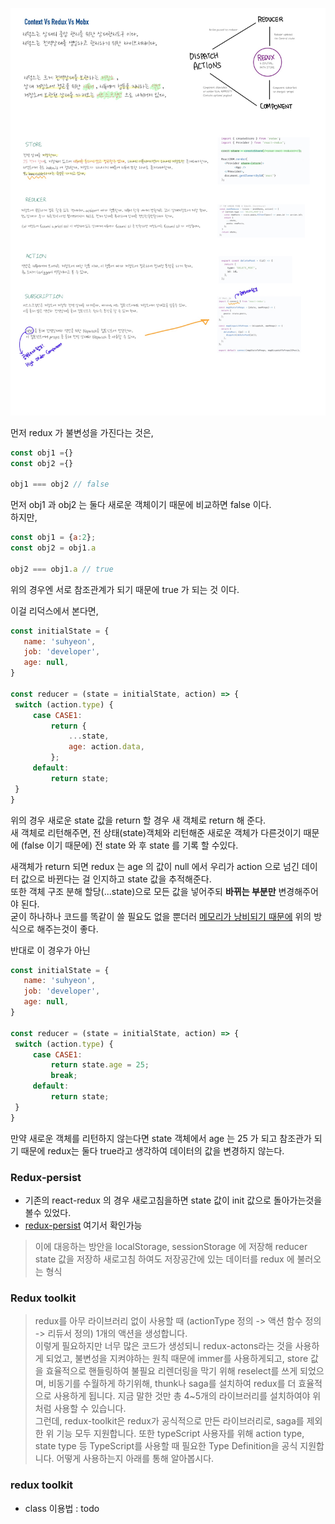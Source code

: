 ![paperimg](redux-paper.jpg)

먼저 redux 가 불변성을 가진다는 것은, 

```javascript
const obj1 ={}
const obj2 ={}

obj1 === obj2 // false
```
먼저 obj1 과 obj2 는 둘다 새로운 객체이기 때문에 비교하면 false 이다.   
하지만,
```javascript
const obj1 = {a:2};
const obj2 = obj1.a

obj2 === obj1.a // true
```

위의 경우엔 서로 참조관계가 되기 때문에 true 가 되는 것 이다.    

이걸 리덕스에서 본다면, 

```javascript
const initialState = {
   name: 'suhyeon',
   job: 'developer',
   age: null,
}

const reducer = (state = initialState, action) => {
 switch (action.type) {
     case CASE1:
         return {
             ...state,
             age: action.data,
         };
     default:
         return state;
 }
}
```
위의 경우 새로운 state 값을 return 할 경우 새 객체로 return 해 준다.   
새 객체로 리턴해주면, 전 상태(state)객체와 리턴해준 새로운 객체가 다른것이기 때문에 (false 이기 때문에) 전 state 와 후 state 를 기록 할 수있다.    

새객체가 return 되면 redux 는
age 의 값이 null 에서 우리가 action 으로 넘긴 데이터 값으로 바뀐다는 걸 인지하고 state 값을 추적해준다.   
또한 객체 구조 분해 할당(...state)으로 모든 값을 넣어주되 **바뀌는 부분만** 변경해주어야 된다.     
굳이 하나하나 코드를 똑같이 쓸 필요도 없을 뿐더러 <u>메모리가 낭비되기 때문에</u> 위의 방식으로 해주는것이 좋다.

반대로 이 경우가 아닌

```javascript
const initialState = {
   name: 'suhyeon',
   job: 'developer',
   age: null,
}

const reducer = (state = initialState, action) => {
 switch (action.type) {
     case CASE1:
         return state.age = 25;
         break;
     default:
         return state;
 }
} 
```
만약 새로운 객체를 리턴하지 않는다면 state 객체에서 age 는 25 가 되고 참조관가 되기 때문에 redux는 둘다 true라고 생각하여 데이터의 값을 변경하지 않는다.   



### Redux-persist   

* 기존의 react-redux 의 경우 새로고침을하면 state 값이 init 값으로 돌아가는것을 볼수 있었다.   
* [redux-persist](https://github.com/honeyhyoni/context-redux-mobx/tree/feature/redux-persist) 여기서 확인가능   
> 이에 대응하는 방안을 localStorage, sessionStorage 에 저장해 reducer state 값을 저장하 새로고침 하여도 저장공간에 있는 데이터를 redux 에 불러오는 형식


### Redux toolkit    
> redux를 아무 라이브러리 없이 사용할 때 (actionType 정의 -> 액션 함수 정의 -> 리듀서 정의) 1개의 액션을 생성합니다.    
> 이렇게 필요하지만 너무 많은 코드가 생성되니 redux-actons라는 것을 사용하게 되었고, 불변성을 지켜야하는 원칙 때문에 immer를 사용하게되고, store 값을 효율적으로 핸들링하여 불필요 리렌더링을 막기 위해 reselect를 쓰게 되었으며, 비동기를 수월하게 하기위해, thunk나 saga를 설치하여 redux를 더 효율적으로 사용하게 됩니다. 지금 말한 것만 총 4~5개의 라이브러리를 설치하여야 위처럼 사용할 수 있습니다.   
그런데, redux-toolkit은 redux가 공식적으로 만든 라이브러리로, saga를 제외한 위 기능 모두 지원합니다. 또한 typeScript 사용자를 위해 action type, state type 등 TypeScript를 사용할 때 필요한 Type Definition을 공식 지원합니다. 어떻게 사용하는지 아래를 통해 알아봅시다.


### redux toolkit

* class 이용법 : todo
